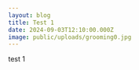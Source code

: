 ```yaml
---
layout: blog
title: Test 1
date: 2024-09-03T12:10:00.000Z
image: public/uploads/grooming0.jpg
---
```

test 1
